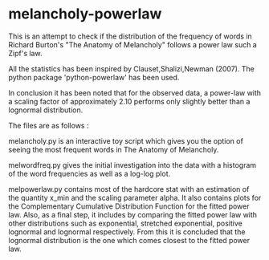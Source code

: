 # melancholy-powerlaw

This is an attempt to check if the distribution of the frequency of words in Richard Burton's "The Anatomy of Melancholy" follows
a power law such a Zipf's law. 

All the statistics has been inspired by Clauset,Shalizi,Newman (2007). The python package 'python-powerlaw' has been used. 

In conclusion it has been noted that for the observed data, a power-law with a scaling factor of approximately 2.10 performs only
slightly better than a lognormal distribution.  

The files are as follows :

melancholy.py is an interactive toy script which gives you the option of seeing the most frequent words in The Anatomy of Melancholy.

melwordfreq.py gives the initial investigation into the data with a histogram of the word frequencies as well as a log-log plot.

melpowerlaw.py contains most of the hardcore stat with an estimation of the quantity x_min and the scaling parameter alpha. It also contains plots for the Complementary Cumulative Distribution Function for the fitted power law. Also, as a final step, it includes by comparing the fitted power law with other distributions such as exponential, stretched exponential, positive lognormal and lognormal respectively. From this it is concluded that the lognormal distribution is the one which comes closest to the fitted power law.
